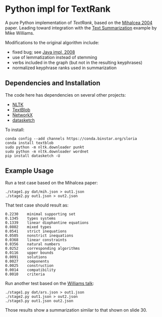 # Python impl for TextRank

A pure Python implementation of *TextRank*, 
based on the [Mihalcea 2004](http://web.eecs.umich.edu/~mihalcea/papers/mihalcea.emnlp04.pdf) paper.
Leading toward integration with the [Text Summarization](http://mike.place/2016/summarization/)
example by Mike Williams.

Modifications to the original algorithm include:

  * fixed bug; see [Java impl, 2008](https://github.com/ceteri/textrank)
  * use of lemmatization instead of stemming
  * verbs included in the graph (but not in the resulting keyphrases)
  * normalized keyphrase ranks used in summarization


## Dependencies and Installation

The code here has dependencies on several other projects:

  * [NLTK](http://www.nltk.org/)
  * [TextBlob](http://textblob.readthedocs.io/)
  * [NetworkX](http://networkx.readthedocs.io/)
  * [datasketch](https://github.com/ekzhu/datasketch)

To install:

    conda config --add channels https://conda.binstar.org/sloria
    conda install textblob
    sudo python -m nltk.downloader punkt
    sudo python -m nltk.downloader wordnet
    pip install datasketch -U


## Example Usage

Run a test case based on the Mihalcea paper:

    ./stage1.py dat/mih.json > out1.json
    ./stage2.py out1.json > out2.json

That test case should result as:

```
0.2230	  minimal supporting set
0.1345	  types systems
0.1339	  linear diophantine equations
0.0802	  mixed types
0.0541	  strict inequations
0.0505	  nonstrict inequations
0.0368	  linear constraints
0.0356	  natural numbers
0.0252	  corresponding algorithms
0.0116	  upper bounds
0.0091	  solutions
0.0027	  components
0.0025	  construction
0.0014	  compatibility
0.0010	  criteria
```

Run another test based on the [Williams talk](http://mike.place/2016/summarization/):

    ./stage1.py dat/ars.json > out1.json
    ./stage2.py out1.json > out2.json
    ./stage3.py out1.json out2.json

Those results show a summarization similar to that shown on slide 30.
